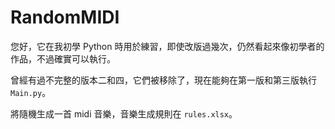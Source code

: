 # RandomMIDI

您好，它在我初學 Python 時用於練習，即使改版過幾次，仍然看起來像初學者的作品，不過確實可以執行。

曾經有過不完整的版本二和四，它們被移除了，現在能夠在第一版和第三版執行 `Main.py`。

將隨機生成一首 midi 音樂，音樂生成規則在 `rules.xlsx`。

